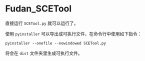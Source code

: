 # Fudan_SCETool

直接运行 `SCETool.py` 就可以运行了。

使用 `pyinstaller` 可以导出成可执行文件，在命令行中使用如下指令：

```
pyinstaller --onefile --nowindowed SCETool.py
```

将会在 `dist` 文件夹里生成可执行文件。